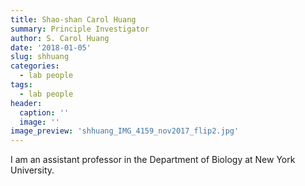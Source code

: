 ```yaml
---
title: Shao-shan Carol Huang
summary: Principle Investigator
author: S. Carol Huang
date: '2018-01-05'
slug: shhuang
categories:
  - lab people
tags:
  - lab people
header:
  caption: ''
  image: ''
image_preview: 'shhuang_IMG_4159_nov2017_flip2.jpg'
---
```


I am an assistant professor in the Department of Biology at New York University.
